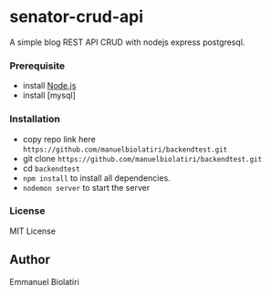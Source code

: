 # senator-crud-api
A simple blog REST API CRUD with nodejs express postgresql.

### Prerequisite
* install [Node.js](https://nodejs.org/en/)
* install [mysql]

### Installation
* copy repo link here ```https://github.com/manuelbiolatiri/backendtest.git```
* git clone ```https://github.com/manuelbiolatiri/backendtest.git```
* cd ```backendtest```
* ```npm install``` to install all dependencies.
* ```nodemon server``` to start the server

### License
MIT License 


## Author
Emmanuel Biolatiri